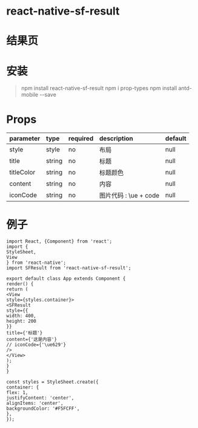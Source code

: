 # react-native-sf-result

# 结果页

# 安装
> npm install react-native-sf-result
> npm i prop-types
> npm install antd-mobile --save

# Props
|  parameter  |  type  |  required  |   description  |  default  |
|:-----|:-----|:-----|:-----|:-----|
|style|style|no|布局|null|
|title|string|no|标题|null|
|titleColor|string|no|标题颜色|null
|content|string|no|内容|null|
|iconCode|string|no|图片代码 : \ue  + code|null| 

# 例子
```
import React, {Component} from 'react';
import {
StyleSheet,
View
} from 'react-native';
import SFResult from 'react-native-sf-result';

export default class App extends Component {
render() {
return (
<View
style={styles.container}>
<SFResult
style={{
width: 400,
height: 200
}}
title={'标题'}
content={'这是内容'}
// iconCode={'\ue629'}
/>
</View>
);
}
}

const styles = StyleSheet.create({
container: {
flex: 1,
justifyContent: 'center',
alignItems: 'center',
backgroundColor: '#F5FCFF',
},
});


```

